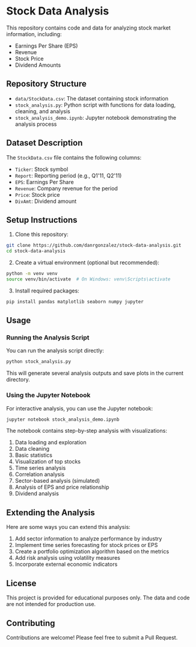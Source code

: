 # Stock Data Analysis

This repository contains code and data for analyzing stock market information, including:
- Earnings Per Share (EPS)
- Revenue
- Stock Price
- Dividend Amounts

## Repository Structure

- `data/StockData.csv`: The dataset containing stock information
- `stock_analysis.py`: Python script with functions for data loading, cleaning, and analysis
- `stock_analysis_demo.ipynb`: Jupyter notebook demonstrating the analysis process

## Dataset Description

The `StockData.csv` file contains the following columns:
- `Ticker`: Stock symbol
- `Report`: Reporting period (e.g., Q1'11, Q2'11)
- `EPS`: Earnings Per Share
- `Revenue`: Company revenue for the period
- `Price`: Stock price
- `DivAmt`: Dividend amount

## Setup Instructions

1. Clone this repository:
```bash
git clone https://github.com/danrgonzalez/stock-data-analysis.git
cd stock-data-analysis
```

2. Create a virtual environment (optional but recommended):
```bash
python -m venv venv
source venv/bin/activate  # On Windows: venv\Scripts\activate
```

3. Install required packages:
```bash
pip install pandas matplotlib seaborn numpy jupyter
```

## Usage

### Running the Analysis Script

You can run the analysis script directly:

```bash
python stock_analysis.py
```

This will generate several analysis outputs and save plots in the current directory.

### Using the Jupyter Notebook

For interactive analysis, you can use the Jupyter notebook:

```bash
jupyter notebook stock_analysis_demo.ipynb
```

The notebook contains step-by-step analysis with visualizations:
1. Data loading and exploration
2. Data cleaning
3. Basic statistics
4. Visualization of top stocks
5. Time series analysis
6. Correlation analysis
7. Sector-based analysis (simulated)
8. Analysis of EPS and price relationship
9. Dividend analysis

## Extending the Analysis

Here are some ways you can extend this analysis:

1. Add sector information to analyze performance by industry
2. Implement time series forecasting for stock prices or EPS
3. Create a portfolio optimization algorithm based on the metrics
4. Add risk analysis using volatility measures
5. Incorporate external economic indicators

## License

This project is provided for educational purposes only. The data and code are not intended for production use.

## Contributing

Contributions are welcome! Please feel free to submit a Pull Request.
